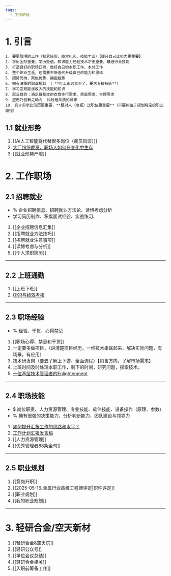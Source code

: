 ```yaml
---
tags:
  - 工作职场
---
```

# 1. 引言 
```ad-cite
1. 要更聪明的工作（积累经验、技术扎实、技能丰富）【提升自己比努力更重要】
2. 学历固然重要。学历贬值，知识能力经验技术才更重要，精通行业技能
3. 打造良好的职场口碑，做好自己的本职工作、本分工作
4. 整个职业生涯，也需要不断迭代升级自己的能力和思维
5. 顺势而为，聚焦优势，拥抱趋势
6. 拥有清晰的职业规划 （ **打工永远富不了，要求专精特新**）
7. 学习变现能涨收入的技能和知识
8. 就业目的：满足最基本的衣食住行需求、家庭需求、生理需求
9. 应用乃创新之动力  科技是品质的源泉
10. 真才实学比简历更重要，**跟对人（老板）比职位更重要**（不要纠结于规划特定的职业路径）
```
## 1.1 就业形势 
1.  [[Ai人工智能将代替很多岗位（裁员风波）]]
2. [大厂纷纷裁员，职场人如何在变化中生存](https://mp.weixin.qq.com/s/dpte9ToWjkpiNwWuVhvq4Q)
3. [[就业形势严峻]]
# 2. 工作职场 
## 2.1 招聘就业 
- % 企业招聘信息、招聘就业方法论、读博考虑分析 
- 学习简历制作、积累面试经验、实战练习、
1. [[企业招聘信息汇集]]
2. [[招聘就业方法技巧]]
3. [[招聘就业注意事项]]
4. [[读博考虑与分析]]
5. [[个人求职简历]]
----
## 2.2 上班通勤 
1. [[上班下班]]
2. [OKR与绩效考核](https://mp.weixin.qq.com/s/pV1mtTmODsrBER4IIl7p6g)
---
## 2.3 职场经验 
- % 经验、干货、心得禁忌
1. [[职场心得、禁忌和干货]]
2. 一定要多做项目，（讲清楚项目经历，一堆技术串联起来，解决实际问题，有场景，有应用）
3. 技术研发岗（要去了解上下游、全面流程）【销售方向，了解市场需求】
4. 上班时间及时处理本职工作，剩下的时间，研究问题，探索技术。
5. [一位基层技术管理者的Enlightenment](https://mp.weixin.qq.com/s/nbNneZdplp2w6KKBC6kkyw)
---
## 2.4 职场技能 
- $ 岗位职责、人力资源管理、专业技能、软件技能、设备操作（原理、参数）
- % 拥有很强的决策能力、分析判断能力、团队建设与领导力
1. [如何提升汇报工作的思路和水平？](https://mp.weixin.qq.com/s/MlNM20H9rzbzLi9PWS-l6A) 
2.  [工作计划汇报发言稿](https://mp.weixin.qq.com/s/ecVhrGqngPv73Yh1OMyaCg)
3. [[人力资源管理]]
4. [[优秀管理者88条金句]]
---
## 2.5 职业规划 
1. [[竞岗升职]]  
2. [[2025-05-16_金属行业高级工程师评定|职称评定]]
3. [[职业规划]]
4. [[我的职业规划]]
---
# 3. 轻研合金/空天新材 
1. [[轻研合金&空天院]]
2. [[轻研公众号]]
3. [[单位会议总结]]
4. [[轻研合金相关]]
5. [[入职前筹备工作]]
